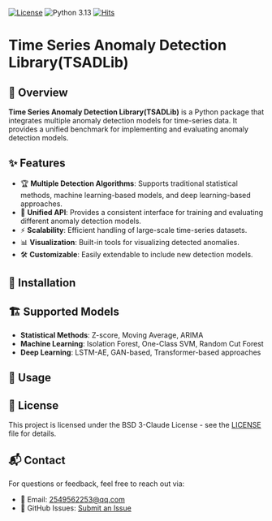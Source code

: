 [![License](https://img.shields.io/badge/License-BSD%203--Clause-red.svg)](https://github.com/skyearth-lzz/AnomalyDetectionLib/blob/main/LICENSE)
![Python 3.13](https://img.shields.io/badge/python-3.13-blue.svg)
[![Hits](https://hits.seeyoufarm.com/api/count/incr/badge.svg?url=https%3A%2F%2Fgithub.com%2Fskyearth-lzz%2FAnomalyDetectionLib&count_bg=%2379C83D&title_bg=%23555555&icon=&icon_color=%23E7E7E7&title=hits&edge_flat=false)](https://hits.seeyoufarm.com)

# Time Series Anomaly Detection Library(TSADLib)

## 📌 Overview

**Time Series Anomaly Detection Library(TSADLib)** is a Python package that integrates multiple anomaly detection models
for time-series data. It provides a unified benchmark for implementing and evaluating anomaly detection models.

## ✨ Features

- 🏆 **Multiple Detection Algorithms**: Supports traditional statistical methods, machine learning-based models, and deep
  learning-based approaches.
- 🔄 **Unified API**: Provides a consistent interface for training and evaluating different anomaly detection models.
- ⚡ **Scalability**: Efficient handling of large-scale time-series datasets.
- 📊 **Visualization**: Built-in tools for visualizing detected anomalies.
- 🛠 **Customizable**: Easily extendable to include new detection models.

## 🚀 Installation

## 🏗 Supported Models

- **Statistical Methods**: Z-score, Moving Average, ARIMA
- **Machine Learning**: Isolation Forest, One-Class SVM, Random Cut Forest
- **Deep Learning**: LSTM-AE, GAN-based, Transformer-based approaches

## 🔧 Usage

## 📜 License

This project is licensed under the BSD 3-Claude License - see
the [LICENSE](https://github.com/skyearth-lzz/AnomalyDetectionLib/blob/main/LICENSE) file for details.

## 📬 Contact

For questions or feedback, feel free to reach out via:

- 📧 Email: 2549562253@qq.com
- 🏢 GitHub Issues: [Submit an Issue](https://github.com/skyearth-lzz/AnomalyDetectionLib/issues)

